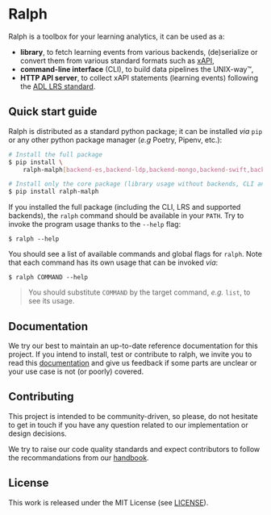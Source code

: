 # Ralph

Ralph is a toolbox for your learning analytics, it can be used as a:

- **library**, to fetch learning events from various backends, (de)serialize or
  convert them from various standard formats such as
  [xAPI](https://adlnet.gov/projects/xapi/),
- **command-line interface** (CLI), to build data pipelines the UNIX-way™️,
- **HTTP API server**, to collect xAPI statements (learning events)
  following the [ADL LRS
  standard](https://github.com/adlnet/xAPI-Spec/blob/master/xAPI-Communication.md#partthree).

## Quick start guide

Ralph is distributed as a standard python package; it can be installed _via_
`pip` or any other python package manager (_e.g_ Poetry, Pipenv, etc.):

```sh
# Install the full package
$ pip install \
    ralph-malph[backend-es,backend-ldp,backend-mongo,backend-swift,backend-ws,cli,lrs]

# Install only the core package (library usage without backends, CLI and LRS)
$ pip install ralph-malph
```

If you installed the full package (including the CLI, LRS and supported
backends), the `ralph` command should be available in your `PATH`. Try to
invoke the program usage thanks to the `--help` flag:

```
$ ralph --help
```

You should see a list of available commands and global flags for `ralph`. Note
that each command has its own usage that can be invoked _via_:

```
$ ralph COMMAND --help
```

> You should substitute `COMMAND` by the target command, _e.g._ `list`, to see
> its usage.

## Documentation

We try our best to maintain an up-to-date reference documentation for this
project. If you intend to install, test or contribute to ralph, we invite you
to read this [documentation](https://openfun.github.io/ralph) and give us
feedback if some parts are unclear or your use case is not (or poorly) covered.

## Contributing

This project is intended to be community-driven, so please, do not hesitate to
get in touch if you have any question related to our implementation or design
decisions.

We try to raise our code quality standards and expect contributors to follow
the recommandations from our
[handbook](https://openfun.gitbooks.io/handbook/content).

## License

This work is released under the MIT License (see [LICENSE](./LICENSE.md)).
